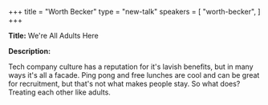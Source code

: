 +++
title = "Worth Becker"
type = "new-talk"
speakers = [
        "worth-becker",
]
+++
<div class="span-15  ">
  <div class="span-15  last ">
  <p><strong>Title:</strong>
We're All Adults Here
</p>

<p><strong>Description:</strong></p>
<p>Tech company culture has a reputation for it's lavish benefits, but in many ways it's all a facade. Ping pong and free lunches are cool and can be great for recruitment, but that's not what makes people stay. So what does? Treating each other like adults.
</p>
  </div>
</div>